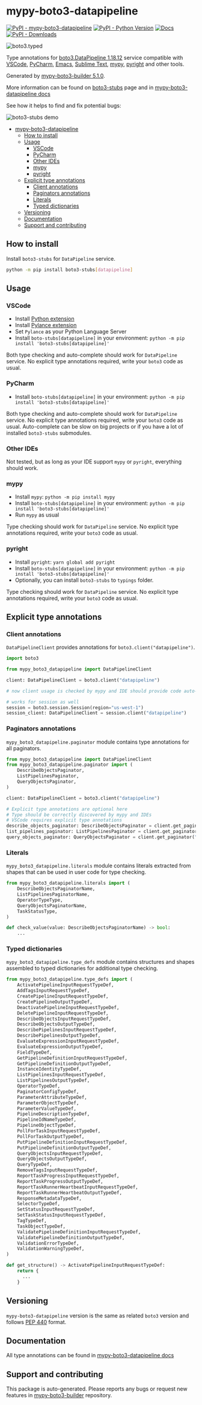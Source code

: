 <a id="mypy-boto3-datapipeline"></a>

# mypy-boto3-datapipeline

[![PyPI - mypy-boto3-datapipeline](https://img.shields.io/pypi/v/mypy-boto3-datapipeline.svg?color=blue)](https://pypi.org/project/mypy-boto3-datapipeline)
[![PyPI - Python Version](https://img.shields.io/pypi/pyversions/mypy-boto3-datapipeline.svg?color=blue)](https://pypi.org/project/mypy-boto3-datapipeline)
[![Docs](https://img.shields.io/readthedocs/mypy-boto3-builder.svg?color=blue)](https://mypy-boto3-builder.readthedocs.io/)
[![PyPI - Downloads](https://img.shields.io/pypi/dw/mypy-boto3-datapipeline?color=blue)](https://pypistats.org/packages/mypy-boto3-datapipeline)

![boto3.typed](https://github.com/vemel/mypy_boto3_builder/raw/master/logo.png)

Type annotations for
[boto3.DataPipeline 1.18.12](https://boto3.amazonaws.com/v1/documentation/api/1.18.12/reference/services/datapipeline.html#DataPipeline)
service compatible with [VSCode](https://code.visualstudio.com/),
[PyCharm](https://www.jetbrains.com/pycharm/),
[Emacs](https://www.gnu.org/software/emacs/),
[Sublime Text](https://www.sublimetext.com/),
[mypy](https://github.com/python/mypy),
[pyright](https://github.com/microsoft/pyright) and other tools.

Generated by
[mypy-boto3-builder 5.1.0](https://github.com/vemel/mypy_boto3_builder).

More information can be found on
[boto3-stubs](https://pypi.org/project/boto3-stubs/) page and in
[mypy-boto3-datapipeline docs](https://vemel.github.io/boto3_stubs_docs/mypy_boto3_datapipeline/)

See how it helps to find and fix potential bugs:

![boto3-stubs demo](https://github.com/vemel/mypy_boto3_builder/raw/master/demo.gif)

- [mypy-boto3-datapipeline](#mypy-boto3-datapipeline)
  - [How to install](#how-to-install)
  - [Usage](#usage)
    - [VSCode](#vscode)
    - [PyCharm](#pycharm)
    - [Other IDEs](#other-ides)
    - [mypy](#mypy)
    - [pyright](#pyright)
  - [Explicit type annotations](#explicit-type-annotations)
    - [Client annotations](#client-annotations)
    - [Paginators annotations](#paginators-annotations)
    - [Literals](#literals)
    - [Typed dictionaries](#typed-dictionaries)
  - [Versioning](#versioning)
  - [Documentation](#documentation)
  - [Support and contributing](#support-and-contributing)

<a id="how-to-install"></a>

## How to install

Install `boto3-stubs` for `DataPipeline` service.

```bash
python -m pip install boto3-stubs[datapipeline]
```

<a id="usage"></a>

## Usage

<a id="vscode"></a>

### VSCode

- Install
  [Python extension](https://marketplace.visualstudio.com/items?itemName=ms-python.python)
- Install
  [Pylance extension](https://marketplace.visualstudio.com/items?itemName=ms-python.vscode-pylance)
- Set `Pylance` as your Python Language Server
- Install `boto-stubs[datapipeline]` in your environment:
  `python -m pip install 'boto3-stubs[datapipeline]'`

Both type checking and auto-complete should work for `DataPipeline` service. No
explicit type annotations required, write your `boto3` code as usual.

<a id="pycharm"></a>

### PyCharm

- Install `boto-stubs[datapipeline]` in your environment:
  `python -m pip install 'boto3-stubs[datapipeline]'`

Both type checking and auto-complete should work for `DataPipeline` service. No
explicit type annotations required, write your `boto3` code as usual.
Auto-complete can be slow on big projects or if you have a lot of installed
`boto3-stubs` submodules.

<a id="other-ides"></a>

### Other IDEs

Not tested, but as long as your IDE support `mypy` or `pyright`, everything
should work.

<a id="mypy"></a>

### mypy

- Install `mypy`: `python -m pip install mypy`
- Install `boto-stubs[datapipeline]` in your environment:
  `python -m pip install 'boto3-stubs[datapipeline]'`
- Run `mypy` as usual

Type checking should work for `DataPipeline` service. No explicit type
annotations required, write your `boto3` code as usual.

<a id="pyright"></a>

### pyright

- Install `pyright`: `yarn global add pyright`
- Install `boto-stubs[datapipeline]` in your environment:
  `python -m pip install 'boto3-stubs[datapipeline]'`
- Optionally, you can install `boto3-stubs` to `typings` folder.

Type checking should work for `DataPipeline` service. No explicit type
annotations required, write your `boto3` code as usual.

<a id="explicit-type-annotations"></a>

## Explicit type annotations

<a id="client-annotations"></a>

### Client annotations

`DataPipelineClient` provides annotations for `boto3.client("datapipeline")`.

```python
import boto3

from mypy_boto3_datapipeline import DataPipelineClient

client: DataPipelineClient = boto3.client("datapipeline")

# now client usage is checked by mypy and IDE should provide code auto-complete

# works for session as well
session = boto3.session.Session(region="us-west-1")
session_client: DataPipelineClient = session.client("datapipeline")
```

<a id="paginators-annotations"></a>

### Paginators annotations

`mypy_boto3_datapipeline.paginator` module contains type annotations for all
paginators.

```python
from mypy_boto3_datapipeline import DataPipelineClient
from mypy_boto3_datapipeline.paginator import (
    DescribeObjectsPaginator,
    ListPipelinesPaginator,
    QueryObjectsPaginator,
)

client: DataPipelineClient = boto3.client("datapipeline")

# Explicit type annotations are optional here
# Type should be correctly discovered by mypy and IDEs
# VSCode requires explicit type annotations
describe_objects_paginator: DescribeObjectsPaginator = client.get_paginator("describe_objects")
list_pipelines_paginator: ListPipelinesPaginator = client.get_paginator("list_pipelines")
query_objects_paginator: QueryObjectsPaginator = client.get_paginator("query_objects")
```

<a id="literals"></a>

### Literals

`mypy_boto3_datapipeline.literals` module contains literals extracted from
shapes that can be used in user code for type checking.

```python
from mypy_boto3_datapipeline.literals import (
    DescribeObjectsPaginatorName,
    ListPipelinesPaginatorName,
    OperatorTypeType,
    QueryObjectsPaginatorName,
    TaskStatusType,
)

def check_value(value: DescribeObjectsPaginatorName) -> bool:
    ...
```

<a id="typed-dictionaries"></a>

### Typed dictionaries

`mypy_boto3_datapipeline.type_defs` module contains structures and shapes
assembled to typed dictionaries for additional type checking.

```python
from mypy_boto3_datapipeline.type_defs import (
    ActivatePipelineInputRequestTypeDef,
    AddTagsInputRequestTypeDef,
    CreatePipelineInputRequestTypeDef,
    CreatePipelineOutputTypeDef,
    DeactivatePipelineInputRequestTypeDef,
    DeletePipelineInputRequestTypeDef,
    DescribeObjectsInputRequestTypeDef,
    DescribeObjectsOutputTypeDef,
    DescribePipelinesInputRequestTypeDef,
    DescribePipelinesOutputTypeDef,
    EvaluateExpressionInputRequestTypeDef,
    EvaluateExpressionOutputTypeDef,
    FieldTypeDef,
    GetPipelineDefinitionInputRequestTypeDef,
    GetPipelineDefinitionOutputTypeDef,
    InstanceIdentityTypeDef,
    ListPipelinesInputRequestTypeDef,
    ListPipelinesOutputTypeDef,
    OperatorTypeDef,
    PaginatorConfigTypeDef,
    ParameterAttributeTypeDef,
    ParameterObjectTypeDef,
    ParameterValueTypeDef,
    PipelineDescriptionTypeDef,
    PipelineIdNameTypeDef,
    PipelineObjectTypeDef,
    PollForTaskInputRequestTypeDef,
    PollForTaskOutputTypeDef,
    PutPipelineDefinitionInputRequestTypeDef,
    PutPipelineDefinitionOutputTypeDef,
    QueryObjectsInputRequestTypeDef,
    QueryObjectsOutputTypeDef,
    QueryTypeDef,
    RemoveTagsInputRequestTypeDef,
    ReportTaskProgressInputRequestTypeDef,
    ReportTaskProgressOutputTypeDef,
    ReportTaskRunnerHeartbeatInputRequestTypeDef,
    ReportTaskRunnerHeartbeatOutputTypeDef,
    ResponseMetadataTypeDef,
    SelectorTypeDef,
    SetStatusInputRequestTypeDef,
    SetTaskStatusInputRequestTypeDef,
    TagTypeDef,
    TaskObjectTypeDef,
    ValidatePipelineDefinitionInputRequestTypeDef,
    ValidatePipelineDefinitionOutputTypeDef,
    ValidationErrorTypeDef,
    ValidationWarningTypeDef,
)

def get_structure() -> ActivatePipelineInputRequestTypeDef:
    return {
      ...
    }
```

<a id="versioning"></a>

## Versioning

`mypy-boto3-datapipeline` version is the same as related `boto3` version and
follows [PEP 440](https://www.python.org/dev/peps/pep-0440/) format.

<a id="documentation"></a>

## Documentation

All type annotations can be found in
[mypy-boto3-datapipeline docs](https://vemel.github.io/boto3_stubs_docs/mypy_boto3_datapipeline/)

<a id="support-and-contributing"></a>

## Support and contributing

This package is auto-generated. Please reports any bugs or request new features
in [mypy-boto3-builder](https://github.com/vemel/mypy_boto3_builder/issues/)
repository.
